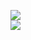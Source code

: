[![](https://img.shields.io/badge/Made%20With-Github%20Spray-lightgrey.svg?style=for-the-badge&logo=github)](https://github.com/Annihil/github-spray#5063)  
[![](https://i.imgur.com/2DrTn0Z.gif)](https://github.com/Annihil/github-spray)